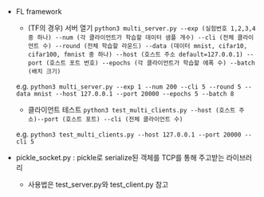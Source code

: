* FL framework
    * (TF의 경우) 서버 열기
    ```python3 multi_server.py --exp (실험번호 1,2,3,4 중 하나) --num (각 클라이언트가 학습할 데이터 샘플 개수) --cli (전체 클라이언트 수) --round (전체 학습할 라운드) --data (데이터 mnist, cifar10, cifar100, fmnist 중 하나) --host (호스트 주소 default=127.0.0.1) --port (호스트 포트 번호) --epochs (각 클라이언트가 학습할 에폭 수) --batch (배치 크기)```

    e.g. ```python3 multi_server.py --exp 1 --num 200 --cli 5 --round 5 --data mnist --host 127.0.0.1 --port 20000 --epochs 5 --batch 8```

    * 클라이언트 테스트
    ```python3 test_multi_clients.py --host (호스트 주소)--port (호스트 포트) --cli (전체 클라이언트 수)```
    
    e.g. ```python3 test_multi_clients.py --host 127.0.0.1 --port 20000 --cli 5```


* pickle_socket.py : pickle로 serialize된 객체를 TCP를 통해 주고받는 라이브러리
    * 사용법은 test_server.py와 test_client.py 참고